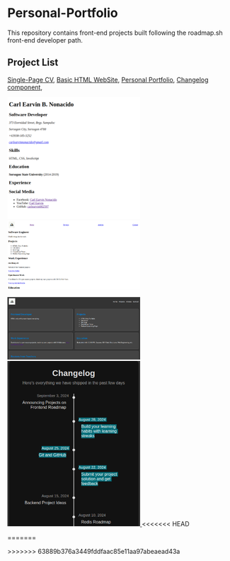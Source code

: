 # Personal-Portfolio

This repository contains front-end projects built following the roadmap.sh front-end developer path.

## Project List

[Single-Page CV](https://roadmap.sh/projects/single-page-cv), 
[Basic HTML WebSite](https://roadmap.sh/projects/single-page-cv), 
[Personal Portfolio](https://roadmap.sh/projects/portfolio-website), 
[Changelog component](https://roadmap.sh/projects/changelog-component),

<p align="left">
<a href="/01-single-page-cv/">
  <img src="image/Screenshot from 2024-11-04 22-16-17.png" alt="Single Page CV" width="300"/> </a>
<a href="/02-basic-html-website/">
  <img src="image/basic-html-website.png" alt="Basic HTML Website" width="300"/> </a>
</p>
<p align="left">
<a href="/03-personal-portfolio/">
  <img src="image/portfolio.png" alt="Personal Portfolio" width="300"/> </a>
<a href="/04-changelog-component">
  <img src="image/change_log.png" alt="Changelog Component" width="300"/> </a>
<<<<<<< HEAD
</p>
=======
</p>
>>>>>>> 63889b376a3449fddfaac85e11aa97abeaead43a
